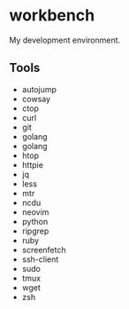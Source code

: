 # workbench

My development environment.

## Tools
 - autojump
 - cowsay
 - ctop
 - curl
 - git
 - golang
 - golang
 - htop
 - httpie
 - jq
 - less
 - mtr
 - ncdu
 - neovim
 - python
 - ripgrep
 - ruby
 - screenfetch
 - ssh-client
 - sudo
 - tmux
 - wget
 - zsh
